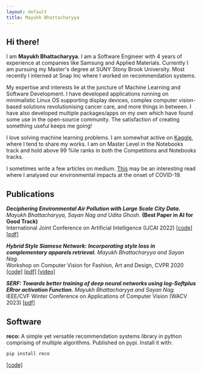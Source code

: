 ```yaml
---
layout: default
title: Mayukh Bhattacharyya
---
```


## Hi there!

I am **Mayukh Bhattacharyya**. I am a Software Engineer with 4 years of experience at companies like
Samsung and Applied Materials. Currently I am pursuing my Master's degree at SUNY Stony Brook University.
Most recently I interned at Snap Inc where I worked on recommendation systems.

My expertise and interests lie at the juncture of Machine Learning and Software Development.
I have developed applications running on minimalistic Linux OS supporting display devices, complex computer
vision-based solutions revolutionising cancer care, and more things in between. I have also developed
multiple packages/apps on my own which have found some use in the open-source community.
The satisfaction of creating something useful keeps me going!

I love solving machine learning problems. I am somewhat active on [Kaggle](https://www.kaggle.com/mayukh18), where I tend to share my works. 
I am on Master Level in the Notebooks track and hold above 99 %ile ranks in both the Competitions and Notebooks tracks.

I sometimes write a few articles on medium. [This](https://towardsdatascience.com/assessing-the-impact-of-the-coronavirus-lockdown-on-our-environment-through-data-2905535da51e)
 may be an interesting read where I analysed our environmental impacts at the onset of COVID-19.

## Publications

***Deciphering Environmental Air Pollution with Large Scale City Data.***
*Mayukh Bhattacharyya, Sayan Nag and Udita Ghosh.* **(Best Paper in AI for Good Track)**\
International Joint Conference on Artificial Intelligence (IJCAI 2022)
[[code]](https://github.com/mayukh18/DEAP)
[[pdf]](https://www.ijcai.org/proceedings/2022/0698.pdf)
<!--[[video]](https://www.youtube.com/watch?v=AyBzlWVhkRw)-->

***Hybrid Style Siamese Network: Incorporating style loss in complementary apparels retrieval.***
*Mayukh Bhattacharyya and Sayan Nag.*\
Workshop on Computer Vision for Fashion, Art and Design, CVPR 2020
[[code]](https://github.com/mayukh18/Hybrid-Style-Siamese-Network)
[[pdf]](https://arxiv.org/pdf/1912.05014.pdf)
[[video]](https://www.youtube.com/watch?v=AyBzlWVhkRw)

***SERF: Towards better training of deep neural networks using log-Softplus ERror activation Function.***
*Mayukh Bhattacharyya and Sayan Nag.*\
IEEE/CVF Winter Conference on Applications of Computer Vision (WACV 2023)
[[pdf]](https://arxiv.org/pdf/2108.09598.pdf)

## Software

**reco:**
A simple yet versatile recommendation systems library in python comprising of multiple
algorithms. Published on pypi. Install it with:
```
pip install reco
```
[[code]](https://github.com/mayukh18/reco)
